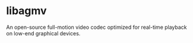 # libagmv
An open-source full-motion video codec optimized for real-time playback on low-end graphical devices.
